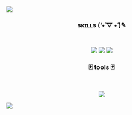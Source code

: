 <img src="https://capsule-render.vercel.app/api?type=waving&color=timeAuto&height=300&section=header&text=Danbi's Github&fontSize=50" />
<h3 align="center"><b>sᴋɪʟʟs (‘•̀ ▽ •́ )✎</b></h3>
</br>
<p align="center">
<img src="https://img.shields.io/badge/Java-007396?style=flat-square&logo=java&logoColor=white"/>
<img src="https://img.shields.io/badge/Python-3776AB?style=flat-square&logo=python&logoColor=white"/>
<img src="https://img.shields.io/badge/C++-00599C?style=flat-square&logo=c++&logoColor=white"/>
</p>
<h3 align="center"><b>🃏 tools 🃏</b></h3>
</br>
<p align="center">
<img src="https://img.shields.io/badge/Visual Studio Code-007ACC?style=flat-square&logo=Visual Studio Code&logoColor=white"/>
</p>
<img src="https://capsule-render.vercel.app/api?type=waving&color=timeAuto&height=300&section=footer"/>
</br>
